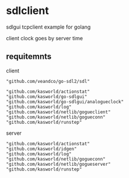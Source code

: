 # sdlclient
sdlgui tcpclient example for golang

client clock goes by server time


## requitemnts 

client 

	"github.com/veandco/go-sdl2/sdl"

	"github.com/kasworld/actionstat"
	"github.com/kasworld/go-sdlgui"
	"github.com/kasworld/go-sdlgui/analogueclock"
	"github.com/kasworld/log"
	"github.com/kasworld/netlib/gogueclient"
	"github.com/kasworld/netlib/gogueconn"
	"github.com/kasworld/runstep"

server 

	"github.com/kasworld/actionstat"
	"github.com/kasworld/idgen"
	"github.com/kasworld/log"
	"github.com/kasworld/netlib/gogueconn"
	"github.com/kasworld/netlib/gogueserver"
	"github.com/kasworld/runstep"
